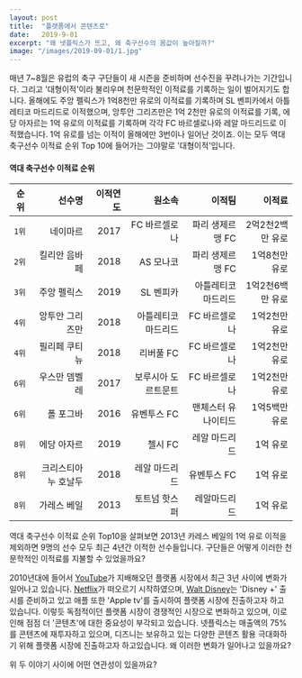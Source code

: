 ```yaml
---
layout: post
title:  "플랫폼에서 콘텐츠로"
date:   2019-9-01
excerpt: "왜 넷플릭스가 뜨고, 왜 축구선수의 몸값이 높아질까?"
image: "/images/2019-09-01/1.jpg"
---
```


매년 7~8월은 유럽의 축구 구단들이 새 시즌을 준비하며 선수진을 꾸려나가는 기간입니다.
그리고 '대형이적'이라 불리우며 천문학적인 이적료를 기록하는 일이 벌어지기도 합니다.
올해에도 주앙 펠릭스가 1억8천만 유로의 이적료를 기록하며 SL 벤피카에서 아틀레티코 마드리드로 이적했으며, 앙투안 그리즈만은 1억 2천만 유로의 이적료를 기록, 에당 아자르는 1억 유로의 이적료를 기록하며 각각 FC 바르셀로나와 레알 마드리드로 이적했습니다. 1억 유로를 넘는 이적이 올해에만 3번이나 일어난 것이죠. 이는 모두 역대 축구선수 이적료 순위 Top 10에 들어가는 그야말로 '대형이적'입니다.<br>
#### 역대 축구선수 이적료 순위
|순위|선수명|이적연도|원소속|이적팀|이적료|
|---|---:|---:|---:|---:|---:|
|`1위`|네이마르|2017|FC 바르셀로나|파리 생제르맹 FC|2억2천2백만 유로|
|`2위`|킬리안 음바페|2018|AS 모나코|파리 생제르맹 FC|1억8천만 유로|
|`3위`|주앙 펠릭스|2019|SL 벤피카|아틀레티코 마드리드|1억2천6백만 유로|
|`4위`|앙투안 그리즈만|2018|아틀레티코 마드리드|FC 바르셀로나|1억2천만 유로|
|`4위`|필리페 쿠티뉴|2018|리버풀 FC|FC 바르셀로나|1억2천만 유로|
|`6위`|우스만 뎀벨레|2017|보루시아 도르트문트|FC 바르셀로나|1억2천만 유로|
|`6위`|폴 포그바|2016|유벤투스 FC|맨체스터 유나이티드|1억5백만 유로|
|`8위`|에당 아자르|2019|첼시 FC|레알 마드리드|1억 유로|
|`8위`|크리스티아누 호날두|2018|레알 마드리드|유벤투스 FC|1억 유로|
|`8위`|가레스 베일|2013|토트넘 핫스퍼|레알마드리드|1억 유로|

역대 축구선수 이적료 순위 Top10을 살펴보면 2013년 카레스 베일의 1억 유로 이적을 제외하면 9명의 선수 모두 최근 4년간 이적한 선수들입니다. 구단들은 어떻게 이러한 천문학적인 이적료를 지불할 수 있었을까요?<br>

2010년대에 들어서 [YouTube]("https://www.youtube.com/")가 지배해오던 플랫폼 시장에서 최근 3년 사이에 변화가 일어나고 있습니다. [Netflix]("https://www.netflix.com/browse")가 떠오르기 시작하였으며, [Walt Disney]("http://www.disney.co.kr/home/index.jsp")는 'Disney +' 출시를 준비하고 있고 애플 또한 'Apple tv'를 출시하여 플랫폼 시장에 진출하고자 하고 있습니다. 이렇듯 독점적이던 플랫폼 시장이 경쟁적인 시장으로 변화하고 있으며, 이로 인해 점점 더 '콘텐츠'에 대한 중요성이 부각되고 있습니다. 넷플릭스는 매출액의 75%를 콘텐츠에 재투자하고 있으며, 디즈니는 보유하고 있는 다양한 콘텐츠 활용 극대화하기 위해 플랫폼 시장에 진출하고자 하고있습니다. 왜 이러한 변화가 일어나고 있을까요?

위 두 이야기 사이에 어떤 연관성이 있을까요?